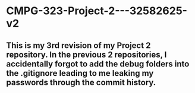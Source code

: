 # CMPG-323-Project-2---32582625-v2

## This is my 3rd revision of my Project 2 repository. In the previous 2 repositories, I accidentally forgot to add the debug folders into the .gitignore leading to me leaking my passwords through the commit history. 